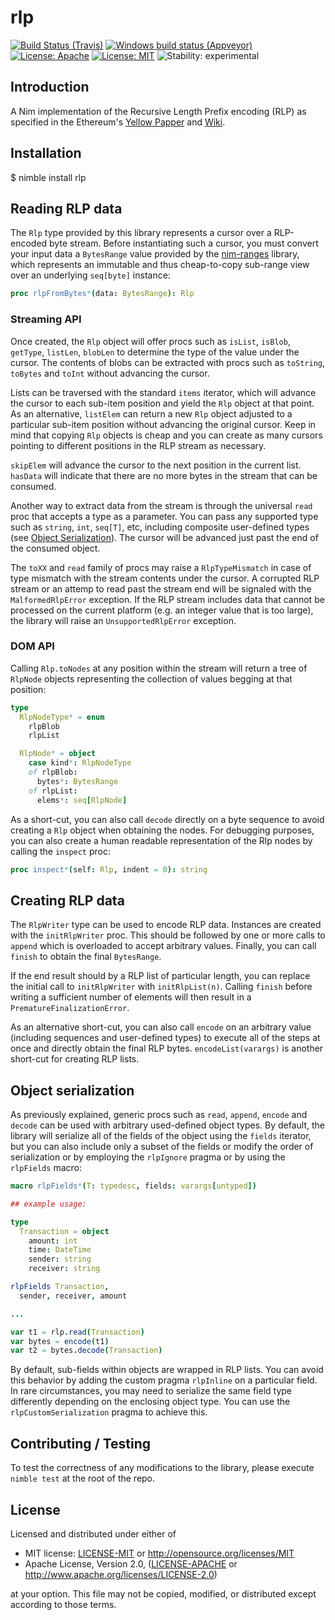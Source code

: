 # rlp

[![Build Status (Travis)](https://img.shields.io/travis/status-im/nim-rlp/master.svg?label=Linux%20/%20macOS "Linux/macOS build status (Travis)")](https://travis-ci.org/status-im/nim-rlp)
[![Windows build status (Appveyor)](https://img.shields.io/appveyor/ci/nimbus/nim-rlp/master.svg?label=Windows "Windows build status (Appveyor)")](https://ci.appveyor.com/project/nimbus/nim-rlp)
[![License: Apache](https://img.shields.io/badge/License-Apache%202.0-blue.svg)](https://opensource.org/licenses/Apache-2.0)
[![License: MIT](https://img.shields.io/badge/License-MIT-blue.svg)](https://opensource.org/licenses/MIT)
![Stability: experimental](https://img.shields.io/badge/stability-experimental-orange.svg)

## Introduction

A Nim implementation of the Recursive Length Prefix encoding (RLP) as specified
in the Ethereum's [Yellow Papper](https://ethereum.github.io/yellowpaper/paper.pdf)
and [Wiki](https://github.com/ethereum/wiki/wiki/RLP).


## Installation

$ nimble install rlp


## Reading RLP data

The `Rlp` type provided by this library represents a cursor over a RLP-encoded
byte stream. Before instantiating such a cursor, you must convert your
input data a `BytesRange` value provided by the [nim-ranges][RNG] library,
which represents an immutable and thus cheap-to-copy sub-range view over an
underlying `seq[byte]` instance:

[RNG]: https://github.com/status-im/nim-ranges

``` nim
proc rlpFromBytes*(data: BytesRange): Rlp
```

### Streaming API

Once created, the `Rlp` object will offer procs such as `isList`, `isBlob`,
`getType`, `listLen`, `blobLen` to determine the type of the value under
the cursor. The contents of blobs can be extracted with procs such as
`toString`, `toBytes` and `toInt` without advancing the cursor.

Lists can be traversed with the standard `items` iterator, which will advance
the cursor to each sub-item position and yield the `Rlp` object at that point.
As an alternative, `listElem` can return a new `Rlp` object adjusted to a
particular sub-item position without advancing the original cursor.
Keep in mind that copying `Rlp` objects is cheap and you can create as many
cursors pointing to different positions in the RLP stream as necessary.

`skipElem` will advance the cursor to the next position in the current list.
`hasData` will indicate that there are no more bytes in the stream that can
be consumed.

Another way to extract data from the stream is through the universal `read`
proc that accepts a type as a parameter. You can pass any supported type
such as `string`, `int`, `seq[T]`, etc, including composite user-defined
types (see [Object Serialization](#object-serialization)). The cursor
will be advanced just past the end of the consumed object.

The `toXX` and `read` family of procs may raise a `RlpTypeMismatch` in case
of type mismatch with the stream contents under the cursor. A corrupted
RLP stream or an attemp to read past the stream end will be signaled
with the `MalformedRlpError` exception. If the RLP stream includes data
that cannot be processed on the current platform (e.g. an integer value
that is too large), the library will raise an `UnsupportedRlpError` exception.

### DOM API

Calling `Rlp.toNodes` at any position within the stream will return a tree
of `RlpNode` objects representing the collection of values begging at that
position:

``` nim
type
  RlpNodeType* = enum
    rlpBlob
    rlpList

  RlpNode* = object
    case kind*: RlpNodeType
    of rlpBlob:
      bytes*: BytesRange
    of rlpList:
      elems*: seq[RlpNode]
```

As a short-cut, you can also call `decode` directly on a byte sequence to
avoid creating a `Rlp` object when obtaining the nodes.
For debugging purposes, you can also create a human readable representation
of the Rlp nodes by calling the `inspect` proc:

``` nim
proc inspect*(self: Rlp, indent = 0): string
```

## Creating RLP data

The `RlpWriter` type can be used to encode RLP data. Instances are created
with the `initRlpWriter` proc. This should be followed by one or more calls
to `append` which is overloaded to accept arbitrary values. Finally, you can
call `finish` to obtain the final `BytesRange`.

If the end result should by a RLP list of particular length, you can replace
the initial call to `initRlpWriter` with `initRlpList(n)`. Calling `finish`
before writing a sufficient number of elements will then result in a
`PrematureFinalizationError`.

As an alternative short-cut, you can also call `encode` on an arbitrary value
(including sequences and user-defined types) to execute all of the steps at
once and directly obtain the final RLP bytes. `encodeList(varargs)` is another
short-cut for creating RLP lists.

## Object serialization

As previously explained, generic procs such as `read`, `append`, `encode` and
`decode` can be used with arbitrary used-defined object types. By default, the
library will serialize all of the fields of the object using the `fields`
iterator, but you can also include only a subset of the fields or modify the
order of serialization or by employing the `rlpIgnore` pragma or by using the
`rlpFields` macro:

``` nim
macro rlpFields*(T: typedesc, fields: varargs[untyped])

## example usage:

type
  Transaction = object
    amount: int
    time: DateTime
    sender: string
    receiver: string

rlpFields Transaction,
  sender, receiver, amount

...

var t1 = rlp.read(Transaction)
var bytes = encode(t1)
var t2 = bytes.decode(Transaction)
```

By default, sub-fields within objects are wrapped in RLP lists. You can avoid this
behavior by adding the custom pragma `rlpInline` on a particular field. In rare
circumstances, you may need to serialize the same field type differently depending
on the enclosing object type. You can use the `rlpCustomSerialization` pragma to
achieve this.

## Contributing / Testing

To test the correctness of any modifications to the library, please execute
`nimble test` at the root of the repo.

## License

Licensed and distributed under either of

* MIT license: [LICENSE-MIT](LICENSE-MIT) or http://opensource.org/licenses/MIT
* Apache License, Version 2.0, ([LICENSE-APACHE](LICENSE-APACHE) or http://www.apache.org/licenses/LICENSE-2.0)

at your option. This file may not be copied, modified, or distributed except according to those terms.

